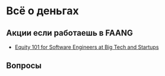 # Всё о деньгах
## Акции если работаешь в FAANG
- [Equity 101 for Software Engineers at Big Tech and Startups](https://blog.pragmaticengineer.com/equity-for-software-engineers/#3-stock-options-and-esops)

## Вопросы
[//]: <> (Безопаность инвестиций в фондовый рынок, может ли государство вытащить твои деньги)
